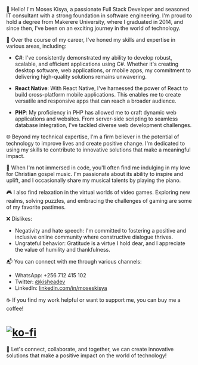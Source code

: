 👋 Hello! I'm Moses Kisya, a passionate Full Stack Developer and seasoned IT consultant with a strong foundation in software engineering. I'm proud to hold a degree from Makerere University, where I graduated in 2014, and since then, I've been on an exciting journey in the world of technology.

💼 Over the course of my career, I've honed my skills and expertise in various areas, including:

- **C#**: I've consistently demonstrated my ability to develop robust, scalable, and efficient applications using C#. Whether it's creating desktop software, web applications, or mobile apps, my commitment to delivering high-quality solutions remains unwavering.

- **React Native**: With React Native, I've harnessed the power of React to build cross-platform mobile applications. This enables me to create versatile and responsive apps that can reach a broader audience.

- **PHP**: My proficiency in PHP has allowed me to craft dynamic web applications and websites. From server-side scripting to seamless database integration, I've tackled diverse web development challenges.

🌐 Beyond my technical expertise, I'm a firm believer in the potential of technology to improve lives and create positive change. I'm dedicated to using my skills to contribute to innovative solutions that make a meaningful impact.

🎵 When I'm not immersed in code, you'll often find me indulging in my love for Christian gospel music. I'm passionate about its ability to inspire and uplift, and I occasionally share my musical talents by playing the piano.

🎮 I also find relaxation in the virtual worlds of video games. Exploring new realms, solving puzzles, and embracing the challenges of gaming are some of my favorite pastimes.

❌ Dislikes:
- Negativity and hate speech: I'm committed to fostering a positive and inclusive online community where constructive dialogue thrives.
- Ungrateful behavior: Gratitude is a virtue I hold dear, and I appreciate the value of humility and thankfulness.

📬 You can connect with me through various channels:

- WhatsApp: +256 712 415 102
- Twitter: [@kisheadev](https://twitter.com/kisheadev)
- LinkedIn: [linkedin.com/in/moseskisya](https://linkedin.com/in/moseskisya)

☕ If you find my work helpful or want to support me, you can buy me a coffee!

# [![ko-fi](https://ko-fi.com/img/githubbutton_sm.svg)](https://ko-fi.com/N4N8TO0UZ)

🌟 Let's connect, collaborate, and together, we can create innovative solutions that make a positive impact on the world of technology!
